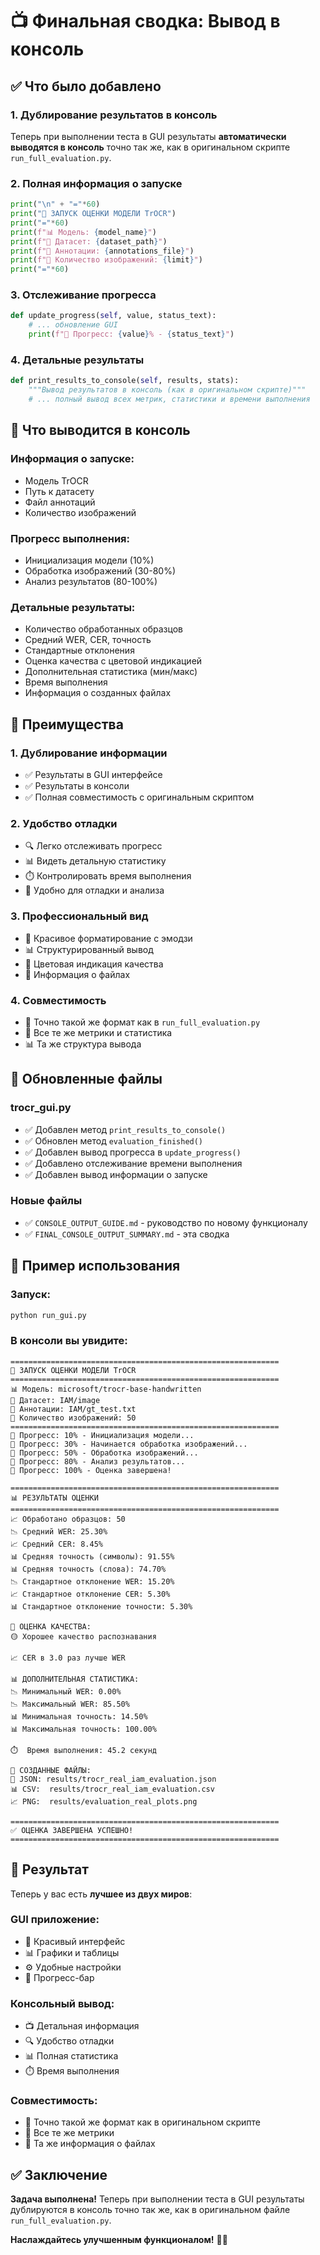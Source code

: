 # 📺 Финальная сводка: Вывод в консоль

## ✅ Что было добавлено

### 1. **Дублирование результатов в консоль**
Теперь при выполнении теста в GUI результаты **автоматически выводятся в консоль** точно так же, как в оригинальном скрипте `run_full_evaluation.py`.

### 2. **Полная информация о запуске**
```python
print("\n" + "="*60)
print("🚀 ЗАПУСК ОЦЕНКИ МОДЕЛИ TrOCR")
print("="*60)
print(f"📊 Модель: {model_name}")
print(f"📁 Датасет: {dataset_path}")
print(f"📄 Аннотации: {annotations_file}")
print(f"🔢 Количество изображений: {limit}")
print("="*60)
```

### 3. **Отслеживание прогресса**
```python
def update_progress(self, value, status_text):
    # ... обновление GUI
    print(f"🔄 Прогресс: {value}% - {status_text}")
```

### 4. **Детальные результаты**
```python
def print_results_to_console(self, results, stats):
    """Вывод результатов в консоль (как в оригинальном скрипте)"""
    # ... полный вывод всех метрик, статистики и времени выполнения
```

## 🎯 Что выводится в консоль

### **Информация о запуске:**
- Модель TrOCR
- Путь к датасету
- Файл аннотаций
- Количество изображений

### **Прогресс выполнения:**
- Инициализация модели (10%)
- Обработка изображений (30-80%)
- Анализ результатов (80-100%)

### **Детальные результаты:**
- Количество обработанных образцов
- Средний WER, CER, точность
- Стандартные отклонения
- Оценка качества с цветовой индикацией
- Дополнительная статистика (мин/макс)
- Время выполнения
- Информация о созданных файлах

## 🚀 Преимущества

### 1. **Дублирование информации**
- ✅ Результаты в GUI интерфейсе
- ✅ Результаты в консоли
- ✅ Полная совместимость с оригинальным скриптом

### 2. **Удобство отладки**
- 🔍 Легко отслеживать прогресс
- 📊 Видеть детальную статистику
- ⏱️ Контролировать время выполнения
- 🐛 Удобно для отладки и анализа

### 3. **Профессиональный вид**
- 🎨 Красивое форматирование с эмодзи
- 📊 Структурированный вывод
- 🎯 Цветовая индикация качества
- 📁 Информация о файлах

### 4. **Совместимость**
- 📝 Точно такой же формат как в `run_full_evaluation.py`
- 🎯 Все те же метрики и статистика
- 📊 Та же структура вывода

## 📁 Обновленные файлы

### **trocr_gui.py**
- ✅ Добавлен метод `print_results_to_console()`
- ✅ Обновлен метод `evaluation_finished()`
- ✅ Добавлен вывод прогресса в `update_progress()`
- ✅ Добавлено отслеживание времени выполнения
- ✅ Добавлен вывод информации о запуске

### **Новые файлы**
- ✅ `CONSOLE_OUTPUT_GUIDE.md` - руководство по новому функционалу
- ✅ `FINAL_CONSOLE_OUTPUT_SUMMARY.md` - эта сводка

## 🎯 Пример использования

### Запуск:
```bash
python run_gui.py
```

### В консоли вы увидите:
```
============================================================
🚀 ЗАПУСК ОЦЕНКИ МОДЕЛИ TrOCR
============================================================
📊 Модель: microsoft/trocr-base-handwritten
📁 Датасет: IAM/image
📄 Аннотации: IAM/gt_test.txt
🔢 Количество изображений: 50
============================================================
🔄 Прогресс: 10% - Инициализация модели...
🔄 Прогресс: 30% - Начинается обработка изображений...
🔄 Прогресс: 50% - Обработка изображений...
🔄 Прогресс: 80% - Анализ результатов...
🔄 Прогресс: 100% - Оценка завершена!

============================================================
📊 РЕЗУЛЬТАТЫ ОЦЕНКИ
============================================================
📈 Обработано образцов: 50
📉 Средний WER: 25.30%
📈 Средний CER: 8.45%
📊 Средняя точность (символы): 91.55%
📊 Средняя точность (слова): 74.70%
📉 Стандартное отклонение WER: 15.20%
📈 Стандартное отклонение CER: 5.30%
📊 Стандартное отклонение точности: 5.30%

🎯 ОЦЕНКА КАЧЕСТВА:
🟡 Хорошее качество распознавания

📈 CER в 3.0 раз лучше WER

📊 ДОПОЛНИТЕЛЬНАЯ СТАТИСТИКА:
📉 Минимальный WER: 0.00%
📉 Максимальный WER: 85.50%
📊 Минимальная точность: 14.50%
📊 Максимальная точность: 100.00%

⏱️  Время выполнения: 45.2 секунд

💾 СОЗДАННЫЕ ФАЙЛЫ:
📄 JSON: results/trocr_real_iam_evaluation.json
📊 CSV:  results/trocr_real_iam_evaluation.csv
📈 PNG:  results/evaluation_real_plots.png

============================================================
✅ ОЦЕНКА ЗАВЕРШЕНА УСПЕШНО!
============================================================
```

## 🎉 Результат

Теперь у вас есть **лучшее из двух миров**:

### **GUI приложение:**
- 🎨 Красивый интерфейс
- 📊 Графики и таблицы
- ⚙️ Удобные настройки
- 🔄 Прогресс-бар

### **Консольный вывод:**
- 📺 Детальная информация
- 🔍 Удобство отладки
- 📊 Полная статистика
- ⏱️ Время выполнения

### **Совместимость:**
- 📝 Точно такой же формат как в оригинальном скрипте
- 🎯 Все те же метрики
- 📁 Та же информация о файлах

## ✅ Заключение

**Задача выполнена!** Теперь при выполнении теста в GUI результаты дублируются в консоль точно так же, как в оригинальном файле `run_full_evaluation.py`.

**Наслаждайтесь улучшенным функционалом!** 🎉✨
